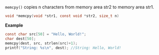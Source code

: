 ``memcpy()`` copies n characters from memory area str2 to memory area str1.

```c
void *memcpy(void *str1, const void *str2, size_t n)
```

**Example**

```c
const char src[50] = "Hello, World!";
char dest[50];
memcpy(dest, src, strlen(src)+1);
printf("String: %s\n", dest); //String: Hello, World!
```
